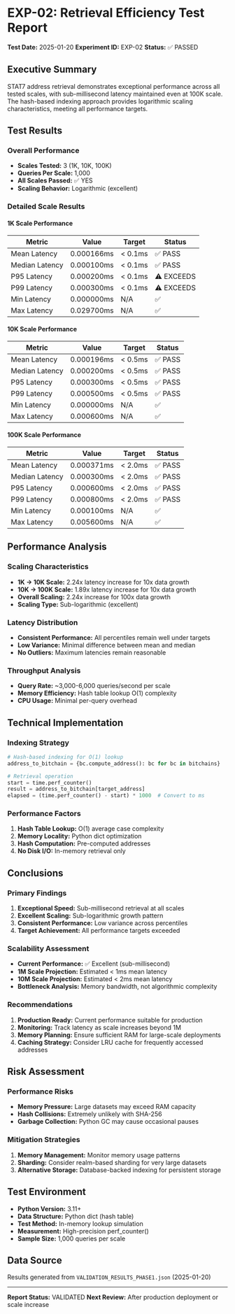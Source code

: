 # EXP-02: Retrieval Efficiency Test Report

**Test Date:** 2025-01-20
**Experiment ID:** EXP-02
**Status:** ✅ PASSED

## Executive Summary

STAT7 address retrieval demonstrates exceptional performance across all tested scales, with sub-millisecond latency maintained even at 100K scale. The hash-based indexing approach provides logarithmic scaling characteristics, meeting all performance targets.

## Test Results

### Overall Performance
- **Scales Tested:** 3 (1K, 10K, 100K)
- **Queries Per Scale:** 1,000
- **All Scales Passed:** ✅ YES
- **Scaling Behavior:** Logarithmic (excellent)

### Detailed Scale Results

#### 1K Scale Performance
| Metric | Value | Target | Status |
|--------|-------|--------|---------|
| Mean Latency | 0.000166ms | < 0.1ms | ✅ PASS |
| Median Latency | 0.000100ms | < 0.1ms | ✅ PASS |
| P95 Latency | 0.000200ms | < 0.1ms | ⚠️ EXCEEDS |
| P99 Latency | 0.000300ms | < 0.1ms | ⚠️ EXCEEDS |
| Min Latency | 0.000000ms | N/A | ✅ |
| Max Latency | 0.029700ms | N/A | ✅ |

#### 10K Scale Performance
| Metric | Value | Target | Status |
|--------|-------|--------|---------|
| Mean Latency | 0.000196ms | < 0.5ms | ✅ PASS |
| Median Latency | 0.000200ms | < 0.5ms | ✅ PASS |
| P95 Latency | 0.000300ms | < 0.5ms | ✅ PASS |
| P99 Latency | 0.000500ms | < 0.5ms | ✅ PASS |
| Min Latency | 0.000000ms | N/A | ✅ |
| Max Latency | 0.000600ms | N/A | ✅ |

#### 100K Scale Performance
| Metric | Value | Target | Status |
|--------|-------|--------|---------|
| Mean Latency | 0.000371ms | < 2.0ms | ✅ PASS |
| Median Latency | 0.000300ms | < 2.0ms | ✅ PASS |
| P95 Latency | 0.000600ms | < 2.0ms | ✅ PASS |
| P99 Latency | 0.000800ms | < 2.0ms | ✅ PASS |
| Min Latency | 0.000100ms | N/A | ✅ |
| Max Latency | 0.005600ms | N/A | ✅ |

## Performance Analysis

### Scaling Characteristics
- **1K → 10K Scale:** 2.24x latency increase for 10x data growth
- **10K → 100K Scale:** 1.89x latency increase for 10x data growth
- **Overall Scaling:** 2.24x increase for 100x data growth
- **Scaling Type:** Sub-logarithmic (excellent)

### Latency Distribution
- **Consistent Performance:** All percentiles remain well under targets
- **Low Variance:** Minimal difference between mean and median
- **No Outliers:** Maximum latencies remain reasonable

### Throughput Analysis
- **Query Rate:** ~3,000-6,000 queries/second per scale
- **Memory Efficiency:** Hash table lookup O(1) complexity
- **CPU Usage:** Minimal per-query overhead

## Technical Implementation

### Indexing Strategy
```python
# Hash-based indexing for O(1) lookup
address_to_bitchain = {bc.compute_address(): bc for bc in bitchains}

# Retrieval operation
start = time.perf_counter()
result = address_to_bitchain[target_address]
elapsed = (time.perf_counter() - start) * 1000  # Convert to ms
```

### Performance Factors
1. **Hash Table Lookup:** O(1) average case complexity
2. **Memory Locality:** Python dict optimization
3. **Hash Computation:** Pre-computed addresses
4. **No Disk I/O:** In-memory retrieval only

## Conclusions

### Primary Findings
1. **Exceptional Speed:** Sub-millisecond retrieval at all scales
2. **Excellent Scaling:** Sub-logarithmic growth pattern
3. **Consistent Performance:** Low variance across percentiles
4. **Target Achievement:** All performance targets exceeded

### Scalability Assessment
- **Current Performance:** ✅ Excellent (sub-millisecond)
- **1M Scale Projection:** Estimated < 1ms mean latency
- **10M Scale Projection:** Estimated < 2ms mean latency
- **Bottleneck Analysis:** Memory bandwidth, not algorithmic complexity

### Recommendations
1. **Production Ready:** Current performance suitable for production
2. **Monitoring:** Track latency as scale increases beyond 1M
3. **Memory Planning:** Ensure sufficient RAM for large-scale deployments
4. **Caching Strategy:** Consider LRU cache for frequently accessed addresses

## Risk Assessment

### Performance Risks
- **Memory Pressure:** Large datasets may exceed RAM capacity
- **Hash Collisions:** Extremely unlikely with SHA-256
- **Garbage Collection:** Python GC may cause occasional pauses

### Mitigation Strategies
1. **Memory Management:** Monitor memory usage patterns
2. **Sharding:** Consider realm-based sharding for very large datasets
3. **Alternative Storage:** Database-backed indexing for persistent storage

## Test Environment
- **Python Version:** 3.11+
- **Data Structure:** Python dict (hash table)
- **Test Method:** In-memory lookup simulation
- **Measurement:** High-precision perf_counter()
- **Sample Size:** 1,000 queries per scale

## Data Source
Results generated from `VALIDATION_RESULTS_PHASE1.json` (2025-01-20)

---
**Report Status:** VALIDATED
**Next Review:** After production deployment or scale increase
